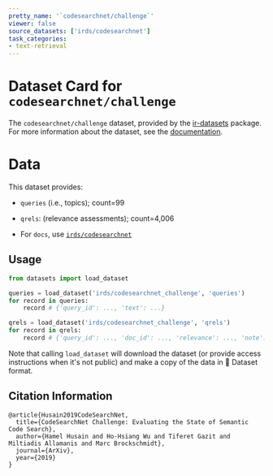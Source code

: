 ```yaml
---
pretty_name: '`codesearchnet/challenge`'
viewer: false
source_datasets: ['irds/codesearchnet']
task_categories:
- text-retrieval
---
```


# Dataset Card for `codesearchnet/challenge`

The `codesearchnet/challenge` dataset, provided by the [ir-datasets](https://ir-datasets.com/) package.
For more information about the dataset, see the [documentation](https://ir-datasets.com/codesearchnet#codesearchnet/challenge).

# Data

This dataset provides:
 - `queries` (i.e., topics); count=99
 - `qrels`: (relevance assessments); count=4,006

 - For `docs`, use [`irds/codesearchnet`](https://huggingface.co/datasets/irds/codesearchnet)

## Usage

```python
from datasets import load_dataset

queries = load_dataset('irds/codesearchnet_challenge', 'queries')
for record in queries:
    record # {'query_id': ..., 'text': ...}

qrels = load_dataset('irds/codesearchnet_challenge', 'qrels')
for record in qrels:
    record # {'query_id': ..., 'doc_id': ..., 'relevance': ..., 'note': ...}

```

Note that calling `load_dataset` will download the dataset (or provide access instructions when it's not public) and make a copy of the
data in 🤗 Dataset format.

## Citation Information

```
@article{Husain2019CodeSearchNet,
  title={CodeSearchNet Challenge: Evaluating the State of Semantic Code Search},
  author={Hamel Husain and Ho-Hsiang Wu and Tiferet Gazit and Miltiadis Allamanis and Marc Brockschmidt},
  journal={ArXiv},
  year={2019}
}
```
